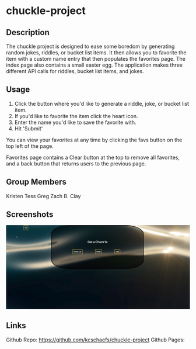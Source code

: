 # chuckle-project

## Description

The chuckle project is designed to ease some boredom by generating random jokes, riddles, or bucket list items. It then allows you to favorite the item with a custom name entry that then populates the favorites page. The index page also contains a small easter egg. The application makes three different API calls for riddles, bucket list items, and jokes. 

## Usage

1. Click the button where you'd like to generate a riddle, joke, or bucket list item.
2. If you'd like to favorite the item click the heart icon.
3. Enter the name you'd like to save the favorite with.
4. Hit 'Submit'

You can view your favorites at any time by clicking the favs button on the top left of the page. 

Favorites page contains a Clear button at the top to remove all favorites, and a back button that returns users to the previous page. 


## Group Members

Kristen
Tess
Greg
Zach B.
Clay

## Screenshots

![ ](./assets/images/project%20screenshot.jpg)

## Links

Github Repo: https://github.com/kcschaefs/chuckle-project
Github Pages: 
